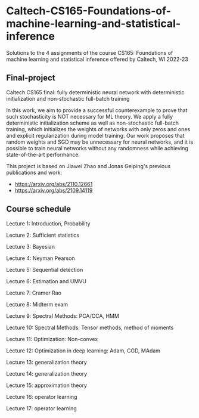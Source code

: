 # Caltech-CS165-Foundations-of-machine-learning-and-statistical-inference

Solutions to the 4 assignments of the course CS165: Foundations of machine learning and statistical inference offered by Caltech, WI 2022-23

## Final-project

Caltech CS165 final: fully deterministic neural network with deterministic initialization and non-stochastic full-batch training    

In this work, we aim to provide a successful counterexample to prove that such stochasticity is NOT necessary for ML theory.
We apply a fully deterministic initialization scheme as well as non-stochastic full-batch training, which initializes the weights of networks with only zeros and ones and explicit regularization during model training. Our work proposes that random weights and SGD may be unnecessary for neural networks, and it is possible to train neural networks without any randomness while achieving state-of-the-art performance.  

This project is based on Jiawei Zhao and Jonas Geiping's previous publications and work:  
- https://arxiv.org/abs/2110.12661  
- https://arxiv.org/abs/2109.14119

## Course schedule

Lecture 1: Introduction, Probability

Lecture 2: Sufficient statistics

Lecture 3: Bayesian

Lecture 4: Neyman Pearson

Lecture 5: Sequential detection

Lecture 6: Estimation and UMVU

Lecture 7: Cramer Rao

Lecture 8: Midterm exam

Lecture 9: Spectral Methods: PCA/CCA, HMM

Lecture 10: Spectral Methods: Tensor methods, method of moments

Lecture 11: Optimization: Non-convex

Lecture 12: Optimization in deep learning: Adam, CGD, MAdam

Lecture 13: generalization theory

Lecture 14: generalization theory

Lecture 15: approximation theory

Lecture 16: operator learning

Lecture 17: operator learning 